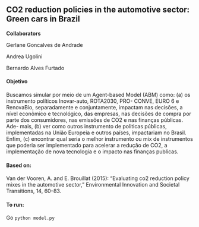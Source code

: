 ## CO2 reduction policies in the automotive sector: Green cars in Brazil

**Collaborators** 

Gerlane Goncalves de Andrade

Andrea Ugolini

Bernardo Alves Furtado

#### Objetivo

Buscamos simular por meio de um Agent-based Model (ABM) como: 
(a) os instrumento polı́ticos Inovar-auto, ROTA2030, PRO-
CONVE, EURO 6 e RenovaBio, separadamente e conjuntamente, impactam nas
decisões, a nı́vel econômico e tecnológico, das empresas, nas decisões de compra
por parte dos consumidores, nas emissões de CO2 e nas finanças públicas. Ade-
mais, (b) ver como outros instrumento de politicas públicas, implementadas na
União Europeia e outros paı́ses, impactariam no Brasil. Enfim, (c) encontrar qual
seria o melhor instrumento ou mix de instrumentos que poderia ser implementado
para acelerar a redução de CO2, a implementação de nova tecnologia e o impacto
nas finanças publicas.

#### Based on:
Van der Vooren, A. and E. Brouillat (2015): “Evaluating co2 reduction policy mixes
in the automotive sector,” Environmental Innovation and Societal Transitions, 14,
60–83.


#### To run:
Go `python model.py`

